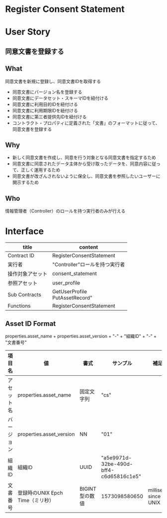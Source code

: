 # Register Consent Statement

# User Story

## 同意文書を登録する

## What
同意文書を新規に登録し、同意文書IDを取得する
- 同意文書にバージョン名を登録する
- 同意文書にデータセット・スキーマIDを紐付ける
- 同意文書に利用目的IDを紐付ける
- 同意文書に利用期限IDを紐付ける
- 同意文書に第三者提供先IDを紐付ける
- コントラクト・プロパティに定義された「文書」のフォーマットに従って、同意文書を登録する

## Why
- 新しく同意文書を作成し、同意を行う対象となる同意文書を指定するため
- 同意文書に同意されたデータ主体から受け取ったデータを、同意内容に従って、正しく運用するため
- 同意文書が改ざんされないように保全し、同意文書を参照したいユーザーに開示するため

## Who
情報管理者（Controller）のロールを持つ実行者のみが行える


# Interface
| title | content |
| ----- | ------ |
|Contract ID|RegisterConsentStatement |
|実行者|"Controller"ロールを持つ実行者	|
|操作対象アセット|consent_statement|
|参照アセット|user_profile|
|Sub Contracts| GetUserProfile<br> PutAssetRecord"|
|Functions|RegisterConsentStatement|



## Asset ID Format
properties.asset_name + properties.asset_version + "-" + "組織ID" + "-" + "文書番号" 

| 項目名 | 値 | 書式 | サンプル | 補足説明 |
| ----- | -- | ---- | -------- | -------- |
| アセット名 | properties.asset_name |  固定文字列 | "cs" | 
| バージョン | properties.asset_version | NN | "01" | |
| 組織ID | 組織ID | UUID | "a5e9971d-32be-490d-bff4-c6d65816c1e5" |  |
| 文書番号 | 登録時のUNIX Epch Time（ミリ秒） | BIGINT型の数値 | 1573098580650 | milliseconds since the UNIX epoch |





